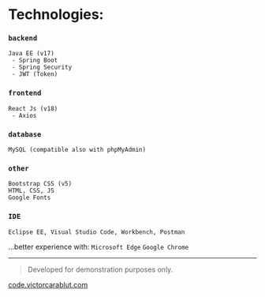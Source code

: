 # Technologies:

### `backend`
```
Java EE (v17)
 - Spring Boot
 - Spring Security
 - JWT (Token)
```

### `frontend`
```
React Js (v18)
 - Axios
```

### `database`
```
MySQL (compatible also with phpMyAdmin)
```

### `other`
```
Bootstrap CSS (v5)
HTML, CSS, JS
Google Fonts
```

### `IDE`
```
Eclipse EE, Visual Studio Code, Workbench, Postman
```

...better experience with: `Microsoft Edge` `Google Chrome`

_____________

> Developed for demonstration purposes only.

[code.victorcarablut.com](https://code.victorcarablut.com)
